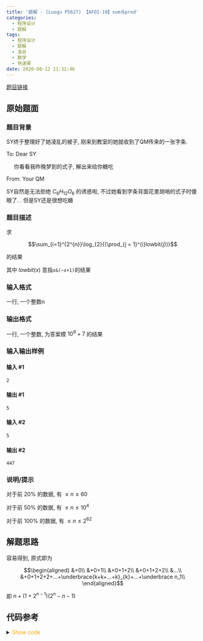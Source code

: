 ```yaml
---
title: '题解 - [Luogu P5627] 【AFOI-19】sum与prod'
categories:
  - 程序设计
  - 题解
tags:
  - 程序设计
  - 题解
  - 洛谷
  - 数学
  - 快速幂
date: 2020-08-12 11:31:46
---
```

[题目链接](https://www.luogu.com.cn/problem/P5627)

<!-- more -->

## 原始题面

### 题目背景

SY终于整理好了她凌乱的被子, 刚来到教室的她就收到了QM传来的一张字条.

To: Dear SY

$~~~~$ 你看看我昨晚梦到的式子, 解出来给你糖吃

From: Your QM

SY自然是无法拒绝 $C_{6}H_{12}O_{6}$ 的诱惑啦, 不过她看到字条背面花里胡哨的式子时傻眼了. . 但是SY还是很想吃糖

### 题目描述

求

$$\sum_{i=1}^{2^{n}}\log_{2}{(\prod_{j = 1}^{i}lowbit(j))}$$

的结果

其中 $lowbit(x)$ 意指`x&(~x+1)`的结果

### 输入格式

一行, 一个整数n

### 输出格式

一行, 一个整数, 为答案模 $10^9+7$ 的结果

### 输入输出样例

#### 输入 #1

```input1
2
```

#### 输出 #1

```output1
5
```

#### 输入 #2

```input2
5
```

#### 输出 #2

```output2
447
```

### 说明/提示

对于前 $20\%$ 的数据, 有 $\leq n \leq 60$

对于前 $50\%$ 的数据, 有 $\leq n \leq 10^4$

对于前 $100\%$ 的数据, 有 $\leq n \leq 2^{62}$

## 解题思路

容易得到, 原式即为

$$\begin{aligned}
  &+0\\
  &+0+1\\
  &+0+1+2\\
  &+0+1+2+2\\
  &...\\
  &+0+1+2+2+...+\underbrace{k+k+...+k}_{k}+...+\underbrace n_1\\  
\end{aligned}$$

即 $n+(1+2^{n-1})(2^n-n-1)$

## 代码参考

<details>
<summary><font color='orange'>Show code</font></summary>

```cpp
/*
 * @Author: Tifa
 * @LastEditTime: 2020-08-12 11:31:46
 * @Description:
 */
const int MOD = 1e9 + 7;
int64_t qpow(int64_t a, int64_t b, int64_t mod = MOD) {
  int64_t res = 1;
  for (; b; b >>= 1, (a *= a) %= mod)
    if (b & 1) (res *= a) %= mod;
  return res;
}

int main() {
  int64_t n;
  scanf("%lld", &n);
  int64_t _ = qpow(2, (n - 1) % (MOD - 1));
  n %= MOD;
  printf("%lld", (n + (_ + 1) * (((_ * 2 - n - 1) % MOD + MOD) % MOD)) % MOD);
  return 0;
}
```

</details>
